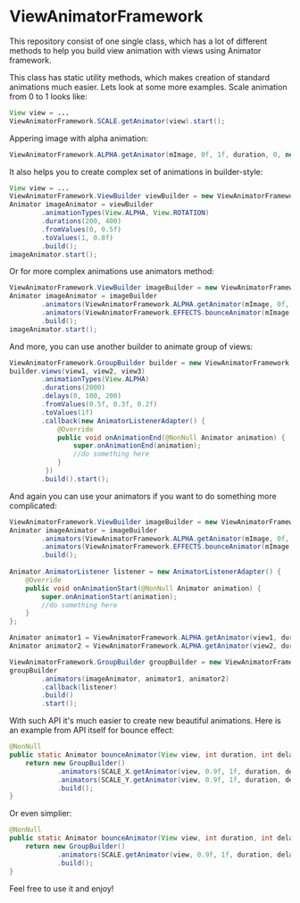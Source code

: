 # ViewAnimatorFramework
This repository consist of one single class, which has a lot of different methods to help you build view animation with views using Animator framework.

This class has static utility methods, which makes creation of standard animations much easier. 
Lets look at some more examples.
Scale animation from 0 to 1 looks like:
```java
View view = ...
ViewAnimatorFramework.SCALE.getAnimator(view).start();
```
Appering image with alpha animation:
```java
ViewAnimatorFramework.ALPHA.getAnimator(mImage, 0f, 1f, duration, 0, new AccelerateInterpolator(), null).start();
```

It also helps you to create complex set of animations in builder-style:
```java
View view = ...
ViewAnimatorFramework.ViewBuilder viewBuilder = new ViewAnimatorFramework.ViewBuilder(view);
Animator imageAnimator = viewBuilder
        .animationTypes(View.ALPHA, View.ROTATION)
        .durations(200, 400)
        .fromValues(0, 0.5f)
        .toValues(1, 0.8f)
        .build();
imageAnimator.start();
```
Or for more complex animations use animators method:
```java
ViewAnimatorFramework.ViewBuilder imageBuilder = new ViewAnimatorFramework.ViewBuilder(mImage);
Animator imageAnimator = imageBuilder
        .animators(ViewAnimatorFramework.ALPHA.getAnimator(mImage, 0f, 1f, duration, 0, new AccelerateInterpolator(), null))
        .animators(ViewAnimatorFramework.EFFECTS.bounceAnimator(mImage, duration, duration))
        .build();
imageAnimator.start();
```

And more, you can use another builder to animate group of views:
```java
ViewAnimatorFramework.GroupBuilder builder = new ViewAnimatorFramework.GroupBuilder();
builder.views(view1, view2, view3)
        .animationTypes(View.ALPHA)
        .durations(2000)
        .delays(0, 100, 200)
        .fromValues(0.5f, 0.3f, 0.2f)
        .toValues(1f)
        .callback(new AnimatorListenerAdapter() {
            @Override
            public void onAnimationEnd(@NonNull Animator animation) {
                super.onAnimationEnd(animation);
                //do something here
            }
         })
        .build().start();
```
And again you can use your animators if you want to do something more complicated:
```java
ViewAnimatorFramework.ViewBuilder imageBuilder = new ViewAnimatorFramework.ViewBuilder(mImage);
Animator imageAnimator = imageBuilder
        .animators(ViewAnimatorFramework.ALPHA.getAnimator(mImage, 0f, 1f, duration, 0, new AccelerateInterpolator(), null))
        .animators(ViewAnimatorFramework.EFFECTS.bounceAnimator(mImage, duration, duration))
        .build();
        
Animator.AnimatorListener listener = new AnimatorListenerAdapter() {
    @Override
    public void onAnimationStart(@NonNull Animator animation) {
        super.onAnimationStart(animation);
        //do something here
    }
};

Animator animator1 = ViewAnimatorFramework.ALPHA.getAnimator(view1, duration, delay * 2);
Animator animator2 = ViewAnimatorFramework.ALPHA.getAnimator(view2, duration, delay * 3);

ViewAnimatorFramework.GroupBuilder groupBuilder = new ViewAnimatorFramework.GroupBuilder();
groupBuilder
        .animators(imageAnimator, animator1, animator2)
        .callback(listener)
        .build()
        .start();
```

With such API it's much easier to create new beautiful animations. Here is an example from API itself for bounce effect:
```java
@NonNull
public static Animator bounceAnimator(View view, int duration, int delay) {
    return new GroupBuilder()
            .animators(SCALE_X.getAnimator(view, 0.9f, 1f, duration, delay, new BounceInterpolator(), null))
            .animators(SCALE_Y.getAnimator(view, 0.9f, 1f, duration, delay, new BounceInterpolator(), null))
            .build();
}
```
Or even simplier:
```java
@NonNull
public static Animator bounceAnimator(View view, int duration, int delay) {
    return new GroupBuilder()
            .animators(SCALE.getAnimator(view, 0.9f, 1f, duration, delay, new BounceInterpolator(), null))
            .build();
}
```

Feel free to use it and enjoy!

